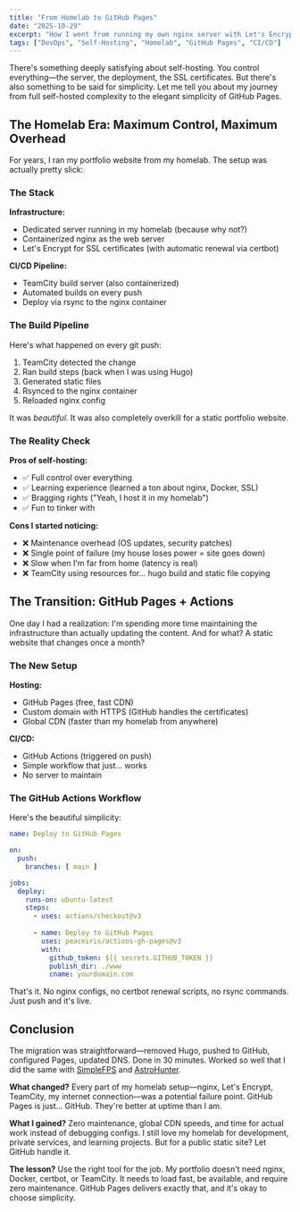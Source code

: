 ```yaml
---
title: "From Homelab to GitHub Pages"
date: "2025-10-29"
excerpt: "How I went from running my own nginx server with Let's Encrypt in my homelab, building with TeamCity, to embracing the simplicity of GitHub Pages and Actions."
tags: ["DevOps", "Self-Hosting", "Homelab", "GitHub Pages", "CI/CD"]
---
```


There's something deeply satisfying about self-hosting. You control everything—the server, the deployment, the SSL certificates. But there's also something to be said for simplicity. Let me tell you about my journey from full self-hosted complexity to the elegant simplicity of GitHub Pages.

## The Homelab Era: Maximum Control, Maximum Overhead

For years, I ran my portfolio website from my homelab. The setup was actually pretty slick:

### The Stack

**Infrastructure:**
- Dedicated server running in my homelab (because why not?)
- Containerized nginx as the web server
- Let's Encrypt for SSL certificates (with automatic renewal via certbot)

**CI/CD Pipeline:**
- TeamCity build server (also containerized)
- Automated builds on every push
- Deploy via rsync to the nginx container

### The Build Pipeline

Here's what happened on every git push:

1. TeamCity detected the change
2. Ran build steps (back when I was using Hugo)
3. Generated static files
4. Rsynced to the nginx container
5. Reloaded nginx config

It was *beautiful*. It was also completely overkill for a static portfolio website.

### The Reality Check

**Pros of self-hosting:**
- ✅ Full control over everything
- ✅ Learning experience (learned a ton about nginx, Docker, SSL)
- ✅ Bragging rights ("Yeah, I host it in my homelab")
- ✅ Fun to tinker with

**Cons I started noticing:**
- ❌ Maintenance overhead (OS updates, security patches)
- ❌ Single point of failure (my house loses power = site goes down)
- ❌ Slow when I'm far from home (latency is real)
- ❌ TeamCity using resources for... hugo build and static file copying

## The Transition: GitHub Pages + Actions

One day I had a realization: I'm spending more time maintaining the infrastructure than actually updating the content. And for what? A static website that changes once a month?

### The New Setup

**Hosting:**
- GitHub Pages (free, fast CDN)
- Custom domain with HTTPS (GitHub handles the certificates)
- Global CDN (faster than my homelab from anywhere)

**CI/CD:**
- GitHub Actions (triggered on push)
- Simple workflow that just... works
- No server to maintain

### The GitHub Actions Workflow

Here's the beautiful simplicity:

```yaml
name: Deploy to GitHub Pages

on:
  push:
    branches: [ main ]

jobs:
  deploy:
    runs-on: ubuntu-latest
    steps:
      - uses: actions/checkout@v3
      
      - name: Deploy to GitHub Pages
        uses: peaceiris/actions-gh-pages@v3
        with:
          github_token: ${{ secrets.GITHUB_TOKEN }}
          publish_dir: ./www
          cname: yourdomain.com
```

That's it. No nginx configs, no certbot renewal scripts, no rsync commands. Just push and it's live.

## Conclusion

The migration was straightforward—removed Hugo, pushed to GitHub, configured Pages, updated DNS. Done in 30 minutes. Worked so well that I did the same with [SimpleFPS](https://github.com/seriva/SimpleFPS) and [AstroHunter](https://github.com/seriva/AstroHunter).

**What changed?** Every part of my homelab setup—nginx, Let's Encrypt, TeamCity, my internet connection—was a potential failure point. GitHub Pages is just... GitHub. They're better at uptime than I am.

**What I gained?** Zero maintenance, global CDN speeds, and time for actual work instead of debugging configs. I still love my homelab for development, private services, and learning projects. But for a public static site? Let GitHub handle it.

**The lesson?** Use the right tool for the job. My portfolio doesn't need nginx, Docker, certbot, or TeamCity. It needs to load fast, be available, and require zero maintenance. GitHub Pages delivers exactly that, and it's okay to choose simplicity.
